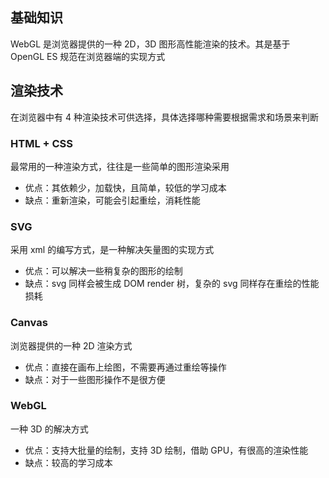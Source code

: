 ## 基础知识

WebGL 是浏览器提供的一种 2D，3D 图形高性能渲染的技术。其是基于 OpenGL ES 规范在浏览器端的实现方式

## 渲染技术

在浏览器中有 4 种渲染技术可供选择，具体选择哪种需要根据需求和场景来判断

### HTML + CSS

最常用的一种渲染方式，往往是一些简单的图形渲染采用

- 优点：其依赖少，加载快，且简单，较低的学习成本
- 缺点：重新渲染，可能会引起重绘，消耗性能

### SVG

采用 xml 的编写方式，是一种解决矢量图的实现方式

- 优点：可以解决一些稍复杂的图形的绘制
- 缺点：svg 同样会被生成 DOM render 树，复杂的 svg 同样存在重绘的性能损耗

### Canvas

浏览器提供的一种 2D 渲染方式

- 优点：直接在画布上绘图，不需要再通过重绘等操作
- 缺点：对于一些图形操作不是很方便

### WebGL

一种 3D 的解决方式

- 优点：支持大批量的绘制，支持 3D 绘制，借助 GPU，有很高的渲染性能
- 缺点：较高的学习成本
